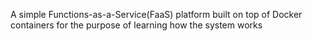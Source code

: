 A simple Functions-as-a-Service(FaaS) platform built on top of Docker containers for the purpose of learning how the system works
